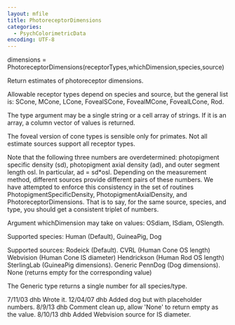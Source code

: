 ```yaml
---
layout: mfile
title: PhotoreceptorDimensions
categories:
  - PsychColorimetricData
encoding: UTF-8
---
```


 dimensions = PhotoreceptorDimensions(receptorTypes,whichDimension,species,source)

 Return estimates of photoreceptor dimensions.

 Allowable receptor types depend on species and source, but the general
 list is:
    SCone, MCone, LCone, FovealSCone, FovealMCone, FovealLCone, Rod.

 The type argument may be a single string or a cell array of strings.  If it
 is an array, a column vector of values is returned.

 The foveal version of cone types is sensible only for primates.  Not all
 estimate sources support all receptor types.

 Note that the following three numbers are overdetermined: photopigment
 specific density (sd), photopigment axial density (ad), and outer segment
 length osl.  In particular, ad = sd\*osl.  Depending on the measurement
 method, different sources provide different pairs of these numbers.
 We have attempted to enforce this consistency in the set of routines
 PhotopigmentSpecificDensity, PhotopigmentAxialDensity, and PhotoreceptorDimensions.
 That is to say, for the same source, species, and type, you should get
 a consistent triplet of numbers.

 Argument whichDimension may take on values:
    OSdiam, ISdiam, OSlength.

 Supported species:
        Human (Default), GuineaPig, Dog

 Supported sources:
   Rodeick (Default).
    CVRL (Human Cone OS length)
   Webvision (Human Cone IS diameter)
   Hendrickson (Human Rod OS length)
    SterlingLab (GuineaPig dimensions).
   Generic
   PennDog (Dog dimensions).
   None (returns empty for the corresponding value)

 The Generic type returns a single number for all species/type.

 7/11/03  dhb  Wrote it.
 12/04/07 dhb  Added dog but with placeholder numbers.
 8/9/13   dhb  Comment clean up, allow 'None' to return empty as the value.
 8/10/13  dhb  Added Webvision source for IS diameter.